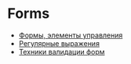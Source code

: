 # Forms

* [Формы, элементы управления](https://learn.javascript.ru/forms-controls)
* [Регулярные выражения](https://learn.javascript.ru/regular-expressions)
* [Техники валидации форм](https://htmlacademy.ru/blog/boost/frontend/form-validation-techniques)
